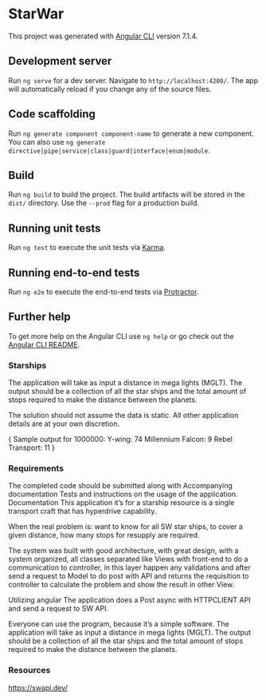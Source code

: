 # StarWar

This project was generated with [Angular CLI](https://github.com/angular/angular-cli) version 7.1.4.

## Development server

Run `ng serve` for a dev server. Navigate to `http://localhost:4200/`. The app will automatically reload if you change any of the source files.

## Code scaffolding

Run `ng generate component component-name` to generate a new component. You can also use `ng generate directive|pipe|service|class|guard|interface|enum|module`.

## Build

Run `ng build` to build the project. The build artifacts will be stored in the `dist/` directory. Use the `--prod` flag for a production build.

## Running unit tests

Run `ng test` to execute the unit tests via [Karma](https://karma-runner.github.io).

## Running end-to-end tests

Run `ng e2e` to execute the end-to-end tests via [Protractor](http://www.protractortest.org/).

## Further help

To get more help on the Angular CLI use `ng help` or go check out the [Angular CLI README](https://github.com/angular/angular-cli/blob/master/README.md).

###  Starships 
The application will take as input a distance in mega lights (MGLT). The output should be a collection of all the star ships and the total amount of stops required to make the distance between the planets.

The solution should not assume the data is static. All other application details are at your own discretion.

{ Sample output for 1000000: Y-wing: 74 Millennium Falcon: 9 Rebel Transport: 11 }

###  Requirements

The completed code should be submitted along with
Accompanying documentation
Tests and instructions on the usage of the application.
Documentation
This application it’s for a starship resource is a single transport craft that has hyperdrive capability.

When the real problem is: want to know for all SW star ships, to cover a given distance, how many stops for resupply are required.

The system was built with good architecture, with great design, with a system organized, all classes separated like Views with front-end to do a communication to controller, in this layer happen any validations and after send a request to Model to do post with API and returns the requisition to controller to calculate the problem and show the result in other View.

Utilizing angular The application does a Post async with HTTPCLIENT API and send a request to SW API.

Everyone can use the program, because it’s a simple software. The application will take as input a distance in mega lights (MGLT). The output should be a collection of all the star ships and the total amount of stops required to make the distance between the planets.

###  Resources
https://swapi.dev/
